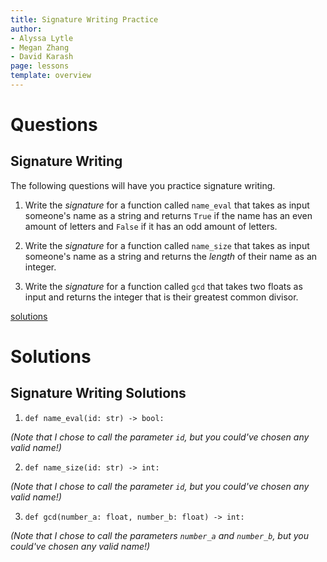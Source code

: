 ```yaml
---
title: Signature Writing Practice
author:
- Alyssa Lytle
- Megan Zhang
- David Karash
page: lessons
template: overview
---
```


# Questions

## Signature Writing

The following questions will have you practice signature writing.

1. Write the *signature* for a function called `name_eval` that takes as input someone's name as a string and returns `True` if the name has an even amount of letters and `False` if it has an odd amount of letters.

2. Write the *signature* for a function called `name_size` that takes as input someone's name as a string and returns the *length* of their name as an integer.

3. Write the *signature* for a function called `gcd` that takes two floats as input and returns the integer that is their greatest common divisor.


[solutions](#signature-writing-solutions)

# Solutions

## Signature Writing Solutions

1. `def name_eval(id: str) -> bool:`

*(Note that I chose to call the parameter `id`, but you could've chosen any valid name!)*

2. `def name_size(id: str) -> int:`

*(Note that I chose to call the parameter `id`, but you could've chosen any valid name!)*

3. `def gcd(number_a: float, number_b: float) -> int:`

*(Note that I chose to call the parameters `number_a` and `number_b`, but you could've chosen any valid name!)*

